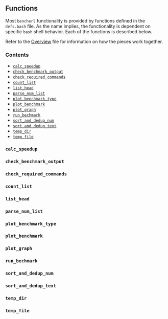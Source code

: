 ## Functions

Most `bencherl` functionality is provided by functions defined in the
`defs.bash` file.  As the name implies, the functionality is dependent on
specific `bash` shell behavior.  Each of the functions is described below.

Refer to the [Overview](Overview.md) file for information on how the pieces
work together.

### Contents

  * [`calc_speedup`](#calc_speedup)
  * [`check_benchmark_output`](#check_benchmark_output)
  * [`check_required_commands`](#check_required_commands)
  * [`count_list`](#count_list)
  * [`list_head`](#list_head)
  * [`parse_num_list`](#parse_num_list)
  * [`plot_benchmark_type`](#plot_benchmark_type)
  * [`plot_benchmark`](#plot_benchmark)
  * [`plot_graph`](#plot_graph)
  * [`run_bechmark`](#run_bechmark)
  * [`sort_and_dedup_num`](#sort_and_dedup_num)
  * [`sort_and_dedup_text`](#sort_and_dedup_text)
  * [`temp_dir`](#temp_dir)
  * [`temp_file`](#temp_file)
<!--
  * [``](#)
  * [``](#)
  * [``](#)
  * [``](#)
  * [``](#)
  * [``](#)
  * [``](#)
  * [``](#)
  * [``](#)
-->


### <a name="calc_speedup">`calc_speedup`</a>


### <a name="check_benchmark_output">`check_benchmark_output`</a>


### <a name="check_required_commands">`check_required_commands`</a>


### <a name="count_list">`count_list`</a>


### <a name="list_head">`list_head`</a>


### <a name="parse_num_list">`parse_num_list`</a>


### <a name="plot_benchmark_type">`plot_benchmark_type`</a>


### <a name="plot_benchmark">`plot_benchmark`</a>


### <a name="plot_graph">`plot_graph`</a>


### <a name="run_bechmark">`run_bechmark`</a>


### <a name="sort_and_dedup_num">`sort_and_dedup_num`</a>


### <a name="sort_and_dedup_text">`sort_and_dedup_text`</a>


### <a name="temp_dir">`temp_dir`</a>


### <a name="temp_file">`temp_file`</a>




